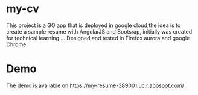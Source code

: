 # my-cv

This project is a GO app that is deployed in google cloud,the idea is to create a sample resume with AngularJS and Bootsrap, initially was created for technical learning ... 
Designed and tested in Firefox aurora and google Chrome. 

# Demo
The demo is available on https://my-resume-389001.uc.r.appspot.com/


